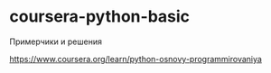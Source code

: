 # coursera-python-basic

Примерчики и решения

https://www.coursera.org/learn/python-osnovy-programmirovaniya

